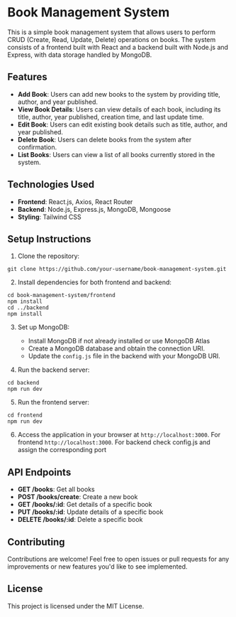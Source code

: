 # Book Management System

This is a simple book management system that allows users to perform CRUD (Create, Read, Update, Delete) operations on books. The system consists of a frontend built with React and a backend built with Node.js and Express, with data storage handled by MongoDB.

## Features

- **Add Book**: Users can add new books to the system by providing title, author, and year published.
- **View Book Details**: Users can view details of each book, including its title, author, year published, creation time, and last update time.
- **Edit Book**: Users can edit existing book details such as title, author, and year published.
- **Delete Book**: Users can delete books from the system after confirmation.
- **List Books**: Users can view a list of all books currently stored in the system.

## Technologies Used

- **Frontend**: React.js, Axios, React Router
- **Backend**: Node.js, Express.js, MongoDB, Mongoose
- **Styling**: Tailwind CSS

## Setup Instructions

1. Clone the repository:
```
git clone https://github.com/your-username/book-management-system.git
```
2. Install dependencies for both frontend and backend:
```
cd book-management-system/frontend
npm install
cd ../backend
npm install
```

3. Set up MongoDB:
   - Install MongoDB if not already installed or use MongoDB Atlas
   - Create a MongoDB database and obtain the connection URI.
   - Update the `config.js` file in the backend with your MongoDB URI.

4. Run the backend server:
```
cd backend
npm run dev
```

5. Run the frontend server:
```
cd frontend
npm run dev
```

6. Access the application in your browser at `http://localhost:3000`.
   For frontend `http://localhost:3000`.
   For backend check config.js and assign the corresponding port

## API Endpoints

- **GET /books**: Get all books
- **POST /books/create**: Create a new book
- **GET /books/:id**: Get details of a specific book
- **PUT /books/:id**: Update details of a specific book
- **DELETE /books/:id**: Delete a specific book

## Contributing

Contributions are welcome! Feel free to open issues or pull requests for any improvements or new features you'd like to see implemented.

## License

This project is licensed under the MIT License.


